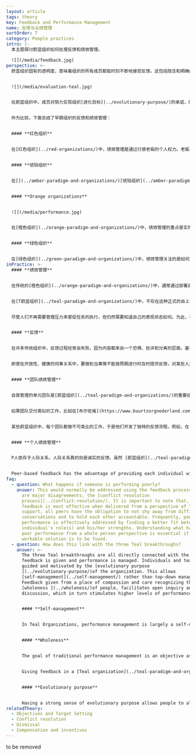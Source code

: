 ```yaml
---
layout: article
tags: theory
key: Feedback and Performance Management
name: 反馈与业绩管理
sortOrder: 7
category: People practices
intro: |-
  本主题探讨蔚蓝组织如何处理反馈和绩效管理。

  ![](/media/feedback.jpg)
perspective: >-
  蔚蓝组织固有的透明度，意味着组织的所有成员都能时刻不断地接受反馈。这包括隐含和明确的反馈。隐含反馈指的是，个人能自由获取关于组织整体状态的信息。明确反馈是指，同事之间公开分享他们对其他成员和团队的想法和感受。


  ![](/media/evaluation-teal.jpg)


  在蔚蓝组织中，成员对努力实现组织[进化目标](../evolutionary-purpose/)的承诺，时刻内在地激励着成员努力工作。绩效主要在团队层面进行，通过同事反馈和效仿竞争来管理。信息和结果都被公开共享，人们能得到信任，所以有权了解组织和其他团队的表现情况。提供反馈是所有人共同的责任，对团队和个人层面的反馈会自动频繁的发生。在蔚蓝组织中，反馈的作用尤其有用，因为这类反馈不带有评判能量，并且都带有开放性的坦诚探索和接纳精神。蔚蓝看重的是完整的人，而不仅仅是他们所做的工作。


  作为比较，下面总结了早期组织的反馈和绩效管理：


  #### **红色组织**


  在[红色组织](../red-organizations/)中，绩效管理是通过行使老板的个人权力。老板要求成员毫无疑问地服从命令，以保持其强硬而强大的形象。追随者为了寻求保护和安全而服从。反馈以奖惩的形式给出，目的是强化老板的权力。


  #### **琥珀组织**


  在[](../amber-paradigm-and-organizations/)[琥珀组织](../amber-paradigm-and-organizations/)中，绩效管理的目的是为了保持稳定性和施加控制。领导经常认为工人都懒惰、也不诚实，需要密切监视其工作表现，以确保命令得到妥善执行。顺从者得到奖励。失败很快就会被指出。屡犯者有被小组/组织拒绝的风险，并严重丢面子。


  #### **Orange organizations**


  ![](/media/performance.jpg)


  在[橙色组织](../orange-paradigm-and-organizations/)中，绩效管理的重点是实现目的和目标。每个人都要根据管理层设定的“努力延伸”目标来衡量（并评级）自己的表现。高度重视创新和可定量评估的成功结果。反馈是一个自上而下的过程，关注工作绩效，目的是鼓励人们取得更大的成果。


  #### **绿色组织**


  在[绿色组织](../green-paradigm-and-organizations/)中，绩效管理关注的是如何开展工作，而不是取得什么成果。与激励目标相关联的强大价值观，支撑着成员能自觉管理自己的绩效。管理者成为仆人式的领导，并努力去帮助并授权给那些在第一线工作的成员。反馈通常通过一种叫做[360度反馈](https://en.wikipedia.org/wiki/360-degree_feedback)的流程来进行，目的是同时培养并支持个人发展和组织文化。
inPractice: >-
  #### **绩效管理**


  在传统的[橙色组织](../orange-paradigm-and-organizations/)中，通常通过部署自上而下的绩效管理系统来监控绩效，以确保所设定的个人目标与组织的战略业务目标相一致。在这个高度文档化的过程中，经理和成员针对需要实现的目标达成一致。层次结构指令体系对实现指定的业务目标负全责。因此，为了确保通过个人贡献实现目标，并最好超越目标，通常会对成员施加压力。


  在[T蔚蓝组织](../teal-paradigm-and-organizations/)中，不存在这种正式的自上而下的绩效跟踪体系。在一个不存在上司的自我管理式蔚蓝组织中，按期交付成果的动力来自于成员的内在动机。蔚蓝组织认为，当人们的工作具有意义深远的[目标](../listening-to-purpose/)时，当他们受到来自同伴的健康的类比压力时，当他们能够获得来自外部世界的准确反馈时，就能得到激励。蔚蓝认为，当人们对工作有充分的责任感，并在随时可以获得所需资源的前提下、从事有价值的工作时，往往会变得更加投入，并取得远远超过要求的成就。


  尽管人们不再需要管理压力来督促任务的执行，但仍然需要知道自己的表现状态如何。为此，在蔚蓝组织中得到广泛应用的是，主要聚焦于团队层面的绩效反馈。


  #### **反馈**


  在许多传统组织中，反馈过程经常会失败，因为内容都来自一个恐惧、批评和分离的层面。基于爱、接纳和连带感中得到的反馈，却是一种很健康的体验，能让人们客观判断自己或团队现在处于何处，并能通过协作共同确定下一步需要做什么。有效的反馈有助于组织的发展，并能让成员将组织的需求和自己内在动力结合一体。


  即使在开放性、健康的同事关系中，要做到当事情不能按预期进行时及时提供反馈，对某些人来说依然是个挑战。及时提供关于某个未达成的预期效果，或某个紧张关系的反馈，在蔚蓝实践中至关重要，无论多么不舒服也要驯服人性去做。[蔚蓝组织](../teal-paradigm-and-organizations/)a信任度高，恐惧感低。在这种环境下，有效的反馈成为可能，也是一项至关重要的技能。成员经常接受培训，学会使用[非暴力沟通](https://en.wikipedia.org/wiki/Nonviolent_Communication)等方法，以便在给出反馈时，能够检点自己的意图和方式。


  #### **团队绩效管理**


  自我管理的单元团队是[蔚蓝组织](../teal-paradigm-and-organizations/)的重要组成部分。当人们对自己的工作目标有了清晰的理解，并明确了期望，团队就更能更好的设定目标并组织起来实现目标。为了支持这种工作方式，需要公开分享每个团队的绩效信息。在一个更传统的组织中，这会是一种威胁。但在蔚蓝组织中这是一种解放，因为人们知道这些信息不会被用做敌意。信任每个成员都有能力能直面真实信息，无论好坏，所以不需要保护脆弱人群。


  如果团队交付类似的工作，比如在[布尔佐格](https://www.buurtzorgnederland.com/)，通过与其他团队相比，就可以轻松地评估自己的生产力。排在最后的成员不是因恐惧而被迫进步，而是出于自尊而被激励改进。更重要的是，出于连带感，其他团队都准备好并愿意分享自己的成果，并愿意提供所需的任何帮助。组织整体工作的完成，比团队之间出于虚荣心的竞争重要得多。


  某些蔚蓝组织中，每个团队都做不可类比的工作，于是他们开发了独特的反馈流程。例如，在[晨星](https://www.morningstarco.com/) ，团队每年都会为兄弟团队的同事准备一份关于自己工作的报告，坦诚地分享自己哪些工作进展顺利，哪些不成功，自己团队的效率有多高，以及在未来一年计划做什么。表现不佳的团队会受到挑战和同等程度的支持。在这个过程中，团队会收到有用的反馈和意见，帮助他们做出必要的改进。


  #### **个人绩效管理**


  P人依存于人际关系，人际关系靠的则是诚实的反馈。虽然 [蔚蓝组织](../teal-paradigm-and-organizations/)主要关注团队绩效，但也认识到，向同事提供开放坦诚的、非评判性的个人反馈也至关重要。一些组织，如[法维](http://www.favi.com/) have stopped having formal appraisal discussions because feedback is exchanged so freely. Most others still see value in having a formal period once a year to reflect on their work. These appraisals are naturally built around peer-based processes.


  Peer-based feedback has the advantage of providing each individual with a broader, more meaningful perspective on their contribution. Feedback goes beyond the confines of a narrow discussion about the job and brings in a wider exploration of the person’s hopes, fears and sense of purpose in life.
faq:
  - question: What happens if someone is performing poorly?
    answer: This would normally be addressed using the feedback process, or if there
      are major disagreements, the [conflict resolution
      process](../conflict-resolution/). It is important to note that, while
      feedback is most effective when delivered from a perspective of love and
      support, all peers have the obligation to not shy away from difficult
      conversations and to hold each other accountable. Frequently, poor
      performance is effectively addressed by finding a better fit between an
      individual's role(s) and his/her strengths. Understanding what has led to
      poor performance from a whole person perspective is essential if a
      workable solution is to be found.
  - question: How does this link with the three Teal breakthroughs?
    answer: >-
      The three Teal breakthroughs are all directly connected with the way
      feedback is given and performance is managed. Individuals and teams are
      guided and motivated by the [evolutionary purpose
      ](../evolutionary-purpose/)of the organization. This allows
      [self-management](../self-management/) rather than top-down management.
      Feedback given from a place of compassion and care recognizing the
      [wholeness ](../wholeness/)of people, facilitates open inquiry and
      discussion, which in turn stimulates higher levels of performance.


      #### **Self-management**


      In Teal Organizations, performance management is largely a self-directed process. Individuals and teams take responsibility for their own performance and growth, while soliciting feedback from others when relevant.


      #### **Wholeness**


      The goal of traditional performance management is an objective assessment of how well someone does their job. This assessment is subject to rating errors and biases. This subjective element often generates fear and/or frustration. Under these conditions people tend to disengage.


      Giving feedback in a [Teal organization](../teal-paradigm-and-organizations/)  is an opportunity to recognize the whole person (including their hopes, fears and aspirations). Feedback has the sole aim of helping each other, peer-to-peer. Giving feedback from a position of love, acceptance and connection allows people to lower their defenses and engage with each other openly and honestly. Not surprisingly, when people feel valued for who they are, they are more receptive to constructive feedback and contribute far more to their work. In a Teal organization performance management changes from managing someone’s performance to creating the conditions where someone can perform.


      #### **Evolutionary purpose**


      Having a strong sense of evolutionary purpose allows people to align their efforts with the purpose of the organization and thus to manage their own performance. They contribute because they **want** to, not because they **have** to. When the [purpose ](../listening-to-purpose/)is clear and meaningful, feedback can easily be given about how well a contribution or a decision aligns with the direction of the organization. Performance management becomes "How can we respond to what is happening?" rather than "How well am I performing against the plan?". Having a meaningful evolutionary purpose guides what action is taken next.
relatedTheory:
  - Objectives and Target Setting
  - Conflict resolution
  - Dismissal
  - Compensation and incentives
---
```

to be removed